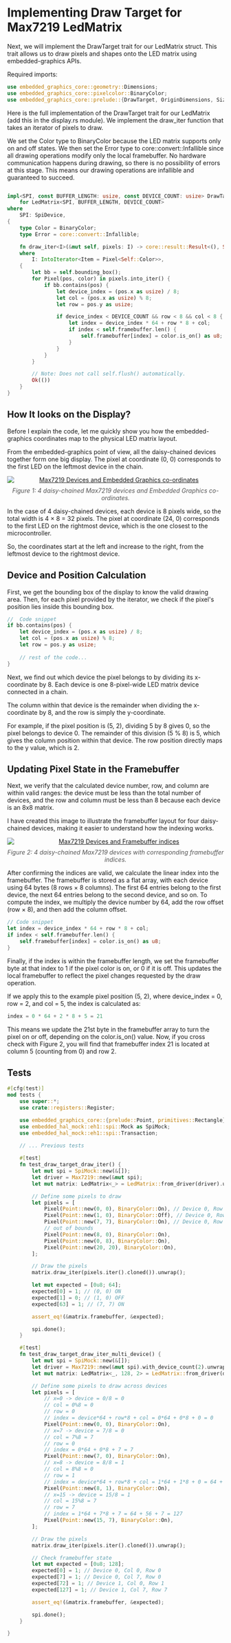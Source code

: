 # Implementing Draw Target for Max7219 LedMatrix

Next, we will implement the DrawTarget trait for our LedMatrix struct. This trait allows us to draw pixels and shapes onto the LED matrix using embedded-graphics APIs.

Required imports:

```rust
use embedded_graphics_core::geometry::Dimensions;
use embedded_graphics_core::pixelcolor::BinaryColor;
use embedded_graphics_core::prelude::{DrawTarget, OriginDimensions, Size};
```

Here is the full implementation of the DrawTarget trait for our LedMatrix (add this in the display.rs module). We implement the draw_iter function that takes an iterator of pixels to draw. 

We set the Color type to BinaryColor because the LED matrix supports only on and off states. We then set the Error type to core::convert::Infallible since all drawing operations modify only the local framebuffer. No hardware communication happens during drawing, so there is no possibility of errors at this stage. This means our drawing operations are infallible and guaranteed to succeed.

```rust

impl<SPI, const BUFFER_LENGTH: usize, const DEVICE_COUNT: usize> DrawTarget
    for LedMatrix<SPI, BUFFER_LENGTH, DEVICE_COUNT>
where
    SPI: SpiDevice,
{
    type Color = BinaryColor;
    type Error = core::convert::Infallible;

    fn draw_iter<I>(&mut self, pixels: I) -> core::result::Result<(), Self::Error>
    where
        I: IntoIterator<Item = Pixel<Self::Color>>,
    {
        let bb = self.bounding_box();
        for Pixel(pos, color) in pixels.into_iter() {
            if bb.contains(pos) {
                let device_index = (pos.x as usize) / 8;
                let col = (pos.x as usize) % 8;
                let row = pos.y as usize;

                if device_index < DEVICE_COUNT && row < 8 && col < 8 {
                    let index = device_index * 64 + row * 8 + col;
                    if index < self.framebuffer.len() {
                        self.framebuffer[index] = color.is_on() as u8;
                    }
                }
            }
        }

        // Note: Does not call self.flush() automatically.
        Ok(())
    }
}
```

## How It looks on the Display?

Before I explain the code, let me quickly show you how the embedded-graphics coordinates map to the physical LED matrix layout.

From the embedded-graphics point of view, all the daisy-chained devices together form one big display. The pixel at coordinate (0, 0) corresponds to the first LED on the leftmost device in the chain.

<div style="text-align: center;">
  <a href="./images/max7219-deviecs-embedded-graphics-co-ordinates.png"><img style="display: block; margin: auto;" alt="Max7219 Devices and Embedded Graphics co-ordinates" src="./images/max7219-deviecs-embedded-graphics-co-ordinates.png"/></a>
  <figcaption style="font-style: italic; margin-top: 8px; color: #555;">
    Figure 1: 4 daisy-chained Max7219 devices and Embedded Graphics co-ordinates.
  </figcaption>
</div> 

In the case of 4 daisy-chained devices, each device is 8 pixels wide, so the total width is 4 × 8 = 32 pixels. The pixel at coordinate (24, 0) corresponds to the first LED on the rightmost device, which is the one closest to the microcontroller.

So, the coordinates start at the left and increase to the right, from the leftmost device to the rightmost device.

## Device and Position Calculation

First, we get the bounding box of the display to know the valid drawing area. Then, for each pixel provided by the iterator, we check if the pixel's position lies inside this bounding box.

```rust
//  Code snippet
if bb.contains(pos) {
    let device_index = (pos.x as usize) / 8;
    let col = (pos.x as usize) % 8;
    let row = pos.y as usize;
    
    // rest of the code...
}
```

Next, we find out which device the pixel belongs to by dividing its x-coordinate by 8. Each device is one 8-pixel-wide LED matrix device connected in a chain.

The column within that device is the remainder when dividing the x-coordinate by 8, and the row is simply the y-coordinate.

For example, if the pixel position is (5, 2), dividing 5 by 8 gives 0, so the pixel belongs to device 0. The remainder of this division (5 % 8) is 5, which gives the column position within that device. The row position directly maps to the y value, which is 2.

## Updating Pixel State in the Framebuffer

Next, we verify that the calculated device number, row, and column are within valid ranges: the device must be less than the total number of devices, and the row and column must be less than 8 because each device is an 8x8 matrix. 

I have created this image to illustrate the framebuffer layout for four daisy-chained devices, making it easier to understand how the indexing works.

<div style="text-align: center;">
  <a href="./images/framebuffer-max7219-deviec-indices.svg"><img style="display: block; margin: auto;" alt="Max7219 Devices and Framebuffer indices" src="./images/framebuffer-max7219-deviec-indices.svg"/></a>
  <figcaption style="font-style: italic; margin-top: 8px; color: #555;">
    Figure 2: 4 daisy-chained Max7219 devices with corresponding framebuffer indices.
  </figcaption>
</div> 


After confirming the indices are valid, we calculate the linear index into the framebuffer. The framebuffer is stored as a flat array, with each device using 64 bytes (8 rows × 8 columns). The first 64 entries belong to the first device, the next 64 entries belong to the second device, and so on. To compute the index, we multiply the device number by 64, add the row offset (row × 8), and then add the column offset.

```rust
// Code snippet
let index = device_index * 64 + row * 8 + col;
if index < self.framebuffer.len() {
    self.framebuffer[index] = color.is_on() as u8;
}
```

Finally, if the index is within the framebuffer length, we set the framebuffer byte at that index to 1 if the pixel color is on, or 0 if it is off. This updates the local framebuffer to reflect the pixel changes requested by the draw operation.

If we apply this to the example pixel position (5, 2), where device_index = 0, row = 2, and col = 5, the index is calculated as:

```rust
index = 0 * 64 + 2 * 8 + 5 = 21
```

This means we update the 21st byte in the framebuffer array to turn the pixel on or off, depending on the color.is_on() value. Now, if you cross check with Figure 2, you will find that framebuffer index 21 is located at column 5 (counting from 0) and row 2.

## Tests

```rust
#[cfg(test)]
mod tests {
    use super::*;
    use crate::registers::Register;

    use embedded_graphics_core::{prelude::Point, primitives::Rectangle};
    use embedded_hal_mock::eh1::spi::Mock as SpiMock;
    use embedded_hal_mock::eh1::spi::Transaction;

    // ... Previous tests
    
    #[test]
    fn test_draw_target_draw_iter() {
        let mut spi = SpiMock::new(&[]);
        let driver = Max7219::new(&mut spi);
        let mut matrix: LedMatrix<_> = LedMatrix::from_driver(driver).unwrap(); // 1 device, 64 pixels

        // Define some pixels to draw
        let pixels = [
            Pixel(Point::new(0, 0), BinaryColor::On), // Device 0, Row 0, Col 0
            Pixel(Point::new(1, 0), BinaryColor::Off), // Device 0, Row 0, Col 1
            Pixel(Point::new(7, 7), BinaryColor::On), // Device 0, Row 7, Col 7
            // out of bounds
            Pixel(Point::new(8, 0), BinaryColor::On),
            Pixel(Point::new(0, 8), BinaryColor::On),
            Pixel(Point::new(20, 20), BinaryColor::On),
        ];

        // Draw the pixels
        matrix.draw_iter(pixels.iter().cloned()).unwrap();

        let mut expected = [0u8; 64];
        expected[0] = 1; // (0, 0) ON
        expected[1] = 0; // (1, 0) OFF
        expected[63] = 1; // (7, 7) ON

        assert_eq!(&matrix.framebuffer, &expected);

        spi.done();
    }

    #[test]
    fn test_draw_target_draw_iter_multi_device() {
        let mut spi = SpiMock::new(&[]);
        let driver = Max7219::new(&mut spi).with_device_count(2).unwrap(); // 2 devices
        let mut matrix: LedMatrix<_, 128, 2> = LedMatrix::from_driver(driver).unwrap(); // 2 devices, 128 pixels

        // Define some pixels to draw across devices
        let pixels = [
            // x=0 -> device = 0/8 = 0
            // col = 0%8 = 0
            // row = 0
            // index = device*64 + row*8 + col = 0*64 + 0*8 + 0 = 0
            Pixel(Point::new(0, 0), BinaryColor::On),
            // x=7 -> device = 7/8 = 0
            // col = 7%8 = 7
            // row = 0
            // index = 0*64 + 0*8 + 7 = 7
            Pixel(Point::new(7, 0), BinaryColor::On),
            // x=8 -> device = 8/8 = 1
            // col = 8%8 = 0
            // row = 1
            // index = device*64 + row*8 + col = 1*64 + 1*8 + 0 = 64 + 8 + 0 = 72
            Pixel(Point::new(8, 1), BinaryColor::On),
            // x=15 -> device = 15/8 = 1
            // col = 15%8 = 7
            // row = 7
            // index = 1*64 + 7*8 + 7 = 64 + 56 + 7 = 127
            Pixel(Point::new(15, 7), BinaryColor::On),
        ];

        // Draw the pixels
        matrix.draw_iter(pixels.iter().cloned()).unwrap();

        // Check framebuffer state
        let mut expected = [0u8; 128];
        expected[0] = 1; // Device 0, Col 0, Row 0
        expected[7] = 1; // Device 0, Col 7, Row 0
        expected[72] = 1; // Device 1, Col 0, Row 1
        expected[127] = 1; // Device 1, Col 7, Row 7

        assert_eq!(&matrix.framebuffer, &expected);

        spi.done();
    }

}
```
